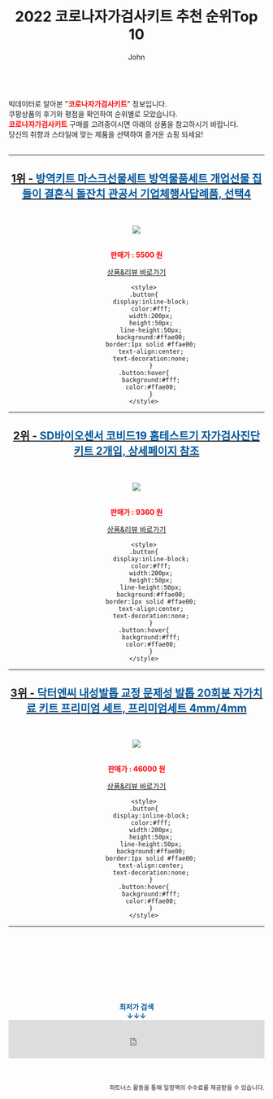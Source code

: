 ﻿---
layout: post
title:  "2022 코로나자가검사키트 추천 순위Top 10"
author: John
categories: [ 생활/건강 ]
tags: [ 코로나자가검사키트 ]
image: https://static.coupangcdn.com/image/vendor_inventory/032a/1f5f833edc9588f662cdd803e2c95a7a701f5a6de181e3e0a9fdfb011b7c.jpg 
description: "2022 코로나자가검사키트 추천 순위Top 10 관련 상품으로 가장 고객 선호도가 높은 제품입니다."
toc: true
toc_sticky: true
---

<br>
빅데이터로 알아본 "<b><font color='#ff0000'>코로나자가검사키트</font></b>" 정보입니다.
<br>
쿠팡상품의 후기와 평점을 확인하여 순위별로 모았습니다.
<br>
<b><font color='#ff0000'>코로나자가검사키트</font></b>  구매를 고려중이시면 아래의 상품을 참고하시기 바랍니다.
<br>
당신의 취향과 스타일에 맞는 제품을 선택하여 즐거운 쇼핑 되세요!
<br><br>
<hr>
<p>
    
<center><h2><a href="https://link.coupang.com/re/AFFSDP?lptag=AF7307611&pageKey=4991680914&itemId=6660428102&vendorItemId=73954199302&traceid=V0-153-3ac415aee03c303c" target="_blank"><b>1위 - <font color='#01579B'>방역키트 마스크선물세트 방역물품세트 개업선물 집들이 결혼식 돌잔치 관공서 기업체행사답례품, 선택4</font></b></a></h2><br>

<a href="https://link.coupang.com/re/AFFSDP?lptag=AF7307611&pageKey=4991680914&itemId=6660428102&vendorItemId=73954199302&traceid=V0-153-3ac415aee03c303c" target="_blank"><img src="https://static.coupangcdn.com/image/vendor_inventory/032a/1f5f833edc9588f662cdd803e2c95a7a701f5a6de181e3e0a9fdfb011b7c.jpg"></a><br><br>

<b><font color='#ff0000'>판매가 : 5500 원</font></b><br>

<a href="https://link.coupang.com/re/AFFSDP?lptag=AF7307611&pageKey=4991680914&itemId=6660428102&vendorItemId=73954199302&traceid=V0-153-3ac415aee03c303c" target="_blank" class="button">상품&리뷰 바로가기</a><p>

        <style>
        .button{
            display:inline-block;
            color:#fff;
            width:200px;
            height:50px;
            line-height:50px;
            background:#ffae00;
            border:1px solid #ffae00;
            text-align:center;
            text-decoration:none;
            }
        .button:hover{
            background:#fff;
            color:#ffae00;
            }
        </style>

<hr>

<center><h2><a href="https://link.coupang.com/re/AFFSDP?lptag=AF7307611&pageKey=5999906710&itemId=10857420278&vendorItemId=80280150401&traceid=V0-153-76bdd80d5b8c4cbc" target="_blank"><b>2위 - <font color='#01579B'>SD바이오센서 코비드19 홈테스트기 자가검사진단키트 2개입, 상세페이지 참조</font></b></a></h2><br>

<a href="https://link.coupang.com/re/AFFSDP?lptag=AF7307611&pageKey=5999906710&itemId=10857420278&vendorItemId=80280150401&traceid=V0-153-76bdd80d5b8c4cbc" target="_blank"><img src="https://static.coupangcdn.com/image/vendor_inventory/8c8a/212dce494bc717c51499024c90286e40f71958cbd8b7b9ef2b9932ca1603.jpg"></a><br><br>

<b><font color='#ff0000'>판매가 : 9360 원</font></b><br>

<a href="https://link.coupang.com/re/AFFSDP?lptag=AF7307611&pageKey=5999906710&itemId=10857420278&vendorItemId=80280150401&traceid=V0-153-76bdd80d5b8c4cbc" target="_blank" class="button">상품&리뷰 바로가기</a><p>

        <style>
        .button{
            display:inline-block;
            color:#fff;
            width:200px;
            height:50px;
            line-height:50px;
            background:#ffae00;
            border:1px solid #ffae00;
            text-align:center;
            text-decoration:none;
            }
        .button:hover{
            background:#fff;
            color:#ffae00;
            }
        </style>

<hr>

<center><h2><a href="https://link.coupang.com/re/AFFSDP?lptag=AF7307611&pageKey=6132845413&itemId=11707310059&vendorItemId=78981499064&traceid=V0-153-185c9e1ea48db46f" target="_blank"><b>3위 - <font color='#01579B'>닥터엔씨 내성발톱 교정 문제성 발톱 20회분 자가치료 키트 프리미엄 세트, 프리미엄세트 4mm/4mm</font></b></a></h2><br>

<a href="https://link.coupang.com/re/AFFSDP?lptag=AF7307611&pageKey=6132845413&itemId=11707310059&vendorItemId=78981499064&traceid=V0-153-185c9e1ea48db46f" target="_blank"><img src="https://static.coupangcdn.com/image/vendor_inventory/9702/57f8e69278831152eff9cd3d3c10a2db82feb4ac0d4a4c83c0c2e1354e79.jpg"></a><br><br>

<b><font color='#ff0000'>판매가 : 46000 원</font></b><br>

<a href="https://link.coupang.com/re/AFFSDP?lptag=AF7307611&pageKey=6132845413&itemId=11707310059&vendorItemId=78981499064&traceid=V0-153-185c9e1ea48db46f" target="_blank" class="button">상품&리뷰 바로가기</a><p>

        <style>
        .button{
            display:inline-block;
            color:#fff;
            width:200px;
            height:50px;
            line-height:50px;
            background:#ffae00;
            border:1px solid #ffae00;
            text-align:center;
            text-decoration:none;
            }
        .button:hover{
            background:#fff;
            color:#ffae00;
            }
        </style>

<hr>

<br><br><br><br><br><br><br>
<center><b><font color='#01579B' size='medium'>최저가 검색<br>
↓↓↓</font></b></center>
<center><iframe src="https://coupa.ng/b1Tbjx" width="100%" height="75" frameborder="0" scrolling="no" referrerpolicy="unsafe-url"></iframe></center>
<br><br>
<p>
<small>
    <div align="right">파트너스 활동을 통해 일정액의 수수료를 제공받을 수 있습니다.</div>
</small>
</p>
